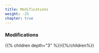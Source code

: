 ```yaml
---
title: Modifications
weight: -25
chapter: true
---
```


### Modifications

{{% children depth="3" %}}{{%/children%}}